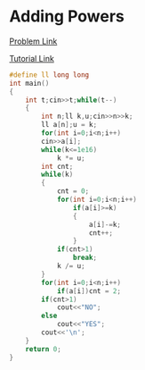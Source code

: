 # Adding Powers

[Problem Link](https://codeforces.com/contest/1312/problem/C)

[Tutorial Link](https://codeforces.com/blog/entry/74640)

```cpp
#define ll long long
int main()
{
    int t;cin>>t;while(t--)
    {
        int n;ll k,u;cin>>n>>k;
        ll a[n];u = k;
        for(int i=0;i<n;i++)
        cin>>a[i];
        while(k<=1e16)
            k *= u;
        int cnt;
        while(k)
        {
            cnt = 0;
            for(int i=0;i<n;i++)
                if(a[i]>=k)
                {
                    a[i]-=k;
                    cnt++;
                }
            if(cnt>1)
                break;
            k /= u;
        }
        for(int i=0;i<n;i++)
            if(a[i])cnt = 2;
        if(cnt>1)
            cout<<"NO";
        else
            cout<<"YES";
        cout<<'\n';
    }
    return 0;
}
```
